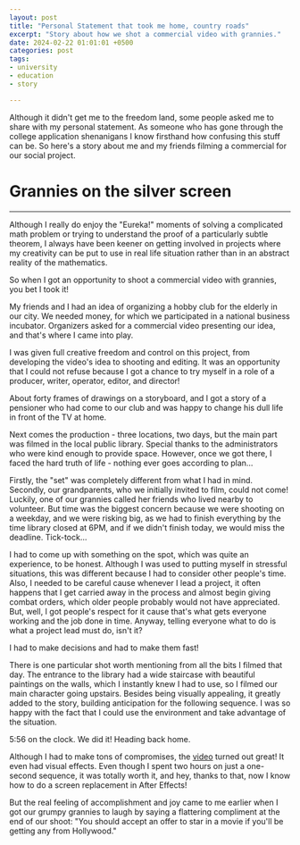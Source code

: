 ```yaml
---
layout: post
title: "Personal Statement that took me home, country roads"
excerpt: "Story about how we shot a commercial video with grannies."
date: 2024-02-22 01:01:01 +0500
categories: post
tags:
- university
- education
- story

---
```


Although it didn't get me to the freedom land, some people asked me to share with my personal statement. As someone who has gone through the college application shenanigans I know firsthand how confusing this stuff can be. So here's a story about me and my friends filming a commercial for our social project.


# Grannies on the silver screen

---

Although I really do enjoy the "Eureka!" moments of solving a complicated math problem or trying to understand the proof of a particularly subtle theorem, I always have been keener on getting involved in projects where my creativity can be put to use in real life situation rather than in an abstract reality of the mathematics.  
 
So when I got an opportunity to shoot a commercial video with grannies, you bet I took it! 
 
My friends and I had an idea of organizing a hobby club for the elderly in our city. We needed money, for which we participated in a national business incubator. Organizers asked for a commercial video presenting our idea, and that's where I came into play. 
  
I was given full creative freedom and control on this project, from developing the video's idea to shooting and editing. It was an opportunity that I could not refuse because I got a chance to try myself in a role of a producer, writer, operator, editor, and director!  
 
About forty frames of drawings on a storyboard, and I got a story of a pensioner who had come to our club and was happy to change his dull life in front of the TV at home. 
  
Next comes the production - three locations, two days, but the main part was filmed in the local public library. Special thanks to the administrators who were kind enough to provide space. However, once we got there, I faced the hard truth of life - nothing ever goes according to plan… 
  
Firstly, the "set" was completely different from what I had in mind. Secondly, our grandparents, who we initially invited to film, could not come! Luckily, one of our grannies called her friends who lived nearby to volunteer. But time was the biggest concern because we were shooting on a weekday, and we were risking big, as we had to finish everything by the time library closed at 6PM, and if we didn't finish today, we would miss the deadline. Tick-tock… 
  
I had to come up with something on the spot, which was quite an experience, to be honest. Although I was used to putting myself in stressful situations, this was different because I had to consider other people's time. Also, I needed to be careful cause whenever I lead a project, it often happens that I get carried away in the process and almost begin giving combat orders, which older people probably would not have appreciated. But, well, I got people's respect for it cause that's what gets everyone working and the job done in time. Anyway, telling everyone what to do is what a project lead must do, isn't it? 
  
I had to make decisions and had to make them fast! 
  
There is one particular shot worth mentioning from all the bits I filmed that day. The entrance to the library had a wide staircase with beautiful paintings on the walls, which I instantly knew I had to use, so I filmed our main character going upstairs. Besides being visually appealing, it greatly added to the story, building anticipation for the following sequence. I was so happy with the fact that I could use the environment and take advantage of the situation. 
  
5:56 on the clock. We did it! Heading back home. 
  
Although I had to make tons of compromises, the [video](https://youtu.be/0UWBUMQbKr8) turned out great! It even had visual effects. Even though I spent two hours on just a one-second sequence, it was totally worth it, and hey, thanks to that, now I know how to do a screen replacement in After Effects! 
  
But the real feeling of accomplishment and joy came to me earlier when I got our grumpy grannies to laugh by saying a flattering compliment at the end of our shoot: "You should accept an offer to star in a movie if you'll be getting any from Hollywood." 
